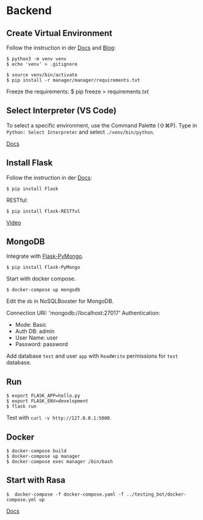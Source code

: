 # Backend 


## Create Virtual Environment

Follow the instruction in der [Docs](https://docs.python.org/3/tutorial/venv.html) and [Blog](https://medium.com/@jtpaasch/the-right-way-to-use-virtual-environments-1bc255a0cba7):

    $ python3 -m venv venv
    $ echo 'venv' > .gitignore

    $ source venv/bin/activate
    $ pip install -r manager/manager/requirements.txt

Freeze the requirements:
    $ pip freeze > requirements.txt

## Select Interpreter (VS Code)

To select a specific environment, use the Command Palette (⇧⌘P).
Type in ```Python: Select Interpreter``` and select ```./venv/bin/python```.

[Docs](https://code.visualstudio.com/docs/python/environments)

## Install Flask

Follow the instruction in der [Docs](http://flask.pocoo.org/):

    $ pip install Flask

RESTful: 

    $ pip install Flask-RESTful

[Video](https://www.youtube.com/watch?v=s_ht4AKnWZg)

##  MongoDB
Integrate with [Flask-PyMongo](https://flask-pymongo.readthedocs.io/en/latest/).

    $ pip install Flask-PyMongo
    
Start with docker compose.

    $ docker-compose up mongodb

Edit the `db` in NoSQLBooster for MongoDB.

Connection URI: 'mongodb://localhost:27017'
Authentication:
- Mode: Basic
- Auth DB: admin
- User Name: user
- Password: password

Add database `test` and user `app` with `ReadWrite` permissions for `test` database.

##  Run

    $ export FLASK_APP=hello.py
    $ export FLASK_ENV=development
    $ flask run

Test with ```curl -v http://127.0.0.1:5000```.

##  Docker 

    $ docker-compose build
    $ docker-compose up manager
    $ docker-compose exec manager /bin/bash

## Start with Rasa 

    $  docker-compose -f docker-compose.yaml -f ../testing_bot/docker-compose.yml up

[Docs](https://docs.docker.com/compose/reference/overview/#specifying-multiple-compose-files)